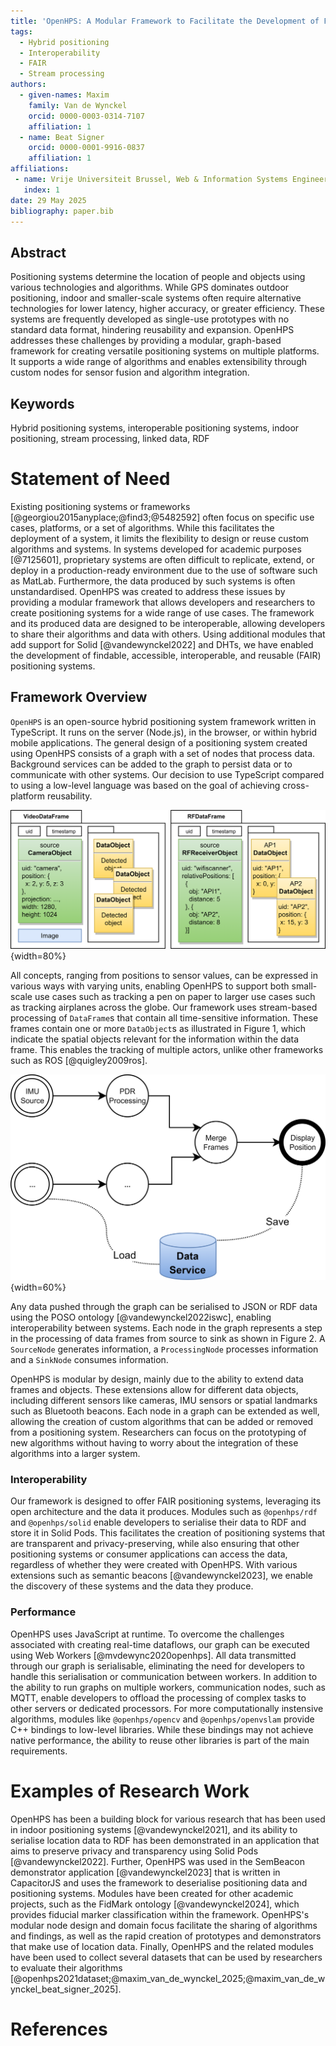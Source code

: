 ```yaml
---
title: 'OpenHPS: A Modular Framework to Facilitate the Development of FAIR Positioning Systems'
tags:
  - Hybrid positioning
  - Interoperability
  - FAIR
  - Stream processing
authors:
  - given-names: Maxim
    family: Van de Wynckel
    orcid: 0000-0003-0314-7107
    affiliation: 1
  - name: Beat Signer
    orcid: 0000-0001-9916-0837
    affiliation: 1
affiliations:
 - name: Vrije Universiteit Brussel, Web & Information Systems Engineering Lab, Brussels, Belgium
   index: 1
date: 29 May 2025
bibliography: paper.bib
---
```


## Abstract
Positioning systems determine the location of people and objects using various technologies and algorithms. While GPS dominates outdoor positioning, indoor and smaller-scale systems often require alternative technologies for lower latency, higher accuracy, or greater efficiency. These systems are frequently developed as single-use prototypes with no standard data format, hindering reusability and expansion. OpenHPS addresses these challenges by providing a modular, graph-based framework for creating versatile positioning systems on multiple platforms. It supports a wide range of algorithms and enables extensibility through custom nodes for sensor fusion and algorithm integration.

## Keywords
Hybrid positioning systems, interoperable positioning systems, indoor positioning, stream processing, linked data, RDF

# Statement of Need
Existing positioning systems or frameworks [@georgiou2015anyplace;@find3;@5482592] often focus on specific use cases, platforms, or a set of algorithms. While this facilitates the deployment of a system, it limits the flexibility to design or reuse custom algorithms and systems. In systems developed for academic purposes [@7125601], proprietary systems are often difficult to replicate, extend, or deploy in a production-ready environment due to the use of software such as MatLab. Furthermore, the data produced by such systems is often unstandardised. OpenHPS was created to address these issues by providing a modular framework that allows developers and researchers to create positioning systems for a wide range of use cases. The framework and its produced data are designed to be interoperable, allowing developers to share their algorithms and data with others. Using additional modules that add support for Solid [@vandewynckel2022] and DHTs, we have enabled the development of findable, accessible, interoperable, and reusable (FAIR) positioning systems.

## Framework Overview
`OpenHPS` is an open-source hybrid positioning system framework written in TypeScript. It runs on the server (Node.js), in the browser, or within hybrid mobile applications. The general design of a positioning system created using OpenHPS consists of a graph with a set of nodes that process data. Background services can be added to the graph to persist data or to communicate with other systems. Our decision to use TypeScript compared to using a low-level language was based on the goal of achieving cross-platform reusability.

![`DataFrame`s and `DataObject`s](images/dataframe.png){width=80%}

All concepts, ranging from positions to sensor values, can be expressed in various ways with varying units, enabling OpenHPS to support both small-scale use cases such as tracking a pen on paper to larger use cases such as tracking airplanes across the globe. Our framework uses stream-based processing of `DataFrame`s that contain all time-sensitive information. These frames contain one or more `DataObject`s as illustrated in Figure 1, which indicate the spatial objects relevant for the information within the data frame. This enables the tracking of multiple actors, unlike other frameworks such as ROS [@quigley2009ros].

![OpenHPS graph of a positioning system](images/openhps-example-2.png){width=60%}

Any data pushed through the graph can be serialised to JSON or RDF data using the POSO ontology [@vandewynckel2022iswc], enabling interoperability between systems. Each node in the graph represents a step in the processing of data frames from source to sink as shown in Figure 2. A `SourceNode` generates information, a `ProcessingNode` processes information and a `SinkNode` consumes information.

OpenHPS is modular by design, mainly due to the ability to extend data frames and objects. These extensions allow for different data objects, including different sensors like cameras, IMU sensors or spatial landmarks such as Bluetooth beacons. Each node in a graph can be extended as well, allowing the creation of custom algorithms that can be added or removed from a positioning system. Researchers can focus on the prototyping of new algorithms without having to worry about the integration of these algorithms into a larger system.

### Interoperability
Our framework is designed to offer FAIR positioning systems, leveraging its open architecture and the data it produces. Modules such as `@openhps/rdf` and `@openhps/solid` enable developers to serialise their data to RDF and store it in Solid Pods. This facilitates the creation of positioning systems that are transparent and privacy-preserving, while also ensuring that other positioning systems or consumer applications can access the data, regardless of whether they were created with OpenHPS. With various extensions such as semantic beacons [@vandewynckel2023], we enable the discovery of these systems and the data they produce. 

### Performance
OpenHPS uses JavaScript at runtime. To overcome the challenges associated with creating real-time dataflows, our graph can be executed using Web Workers [@mvdewync2020openhps]. All data transmitted through our graph is serialisable, eliminating the need for developers to handle this serialisation or communication between workers. In addition to the ability to run graphs on multiple workers, communication nodes, such as MQTT, enable developers to offload the processing of complex tasks to other servers or dedicated processors. For more computationally instensive algorithms, modules like `@openhps/opencv` and `@openhps/openvslam` provide C++ bindings to low-level libraries. While these bindings may not achieve native performance, the ability to reuse other libraries is part of the main requirements.

# Examples of Research Work
OpenHPS has been a building block for various research that has been used in indoor positioning systems [@vandewynckel2021], and its ability to serialise location data to RDF has been demonstrated in an application that aims to preserve privacy and transparency using Solid Pods [@vandewynckel2022]. Further, OpenHPS was used in the SemBeacon demonstrator application [@vandewynckel2023] that is written in CapacitorJS and uses the framework to deserialise positioning data and positioning systems. Modules have been created for other academic projects, such as the FidMark ontology [@vandewynckel2024], which provides fiducial marker classification within the framework. OpenHPS's modular node design and domain focus facilitate the sharing of algorithms and findings, as well as the rapid creation of prototypes and demonstrators that make use of location data. Finally, OpenHPS and the related modules have been used to collect several datasets that can be used by researchers to evaluate their algorithms [@openhps2021dataset;@maxim_van_de_wynckel_2025;@maxim_van_de_wynckel_beat_signer_2025]. 

# References
